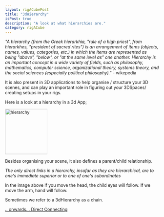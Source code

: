 ```yaml
---
layout: rigACubePost
title: "3dHierarchy"
isPost: true
description: "A look at what hierarchies are."
category: rigACube
---
```


*"A hierarchy (from the Greek hierarkhia, "rule of a high priest", from 
hierarkhes, "president of sacred rites") is an arrangement of items 
(objects, names, values, categories, etc.) in which the items are represented
as being "above", "below", or "at the same level as" one another. 
Hierarchy is an important concept in a wide variety of fields, such as
philosophy, mathematics, computer science, organizational theory, 
systems theory, and the social sciences (especially political philosophy)."* - wikepedia

It is also present in 3D applications to help organise / structure your
3D scenes, and can play an important role in figuring out your 3DSpaces/
creating setups in your rigs.

Here is a look at a hierarchy in a 3d App;

<img src="http://www.anim83d.com/images/examples/hierarchy.png" width="138" height="148" alt="hierarchy">

Besides organising your scene, it also defines a parent/child relationship.

*The only direct links in a hierarchy, insofar as they are hierarchical, 
are to one's immediate superior or to one of one's subordinates*

In the image above if you move the head, the child eyes will follow.
If we move the arm, hand will follow.

Sometimes we refer to a 3dHierarchy as a chain.

[.. onwards... Direct Connecting](2019-09-12-directConnecting.md)
